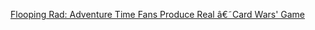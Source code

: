 ---
layout: post
wordpress_id: 1538
wordpress_url: http://noesbueno.com/archives/1538
date: '2012-10-10 13:34:06 -0500'
date_gmt: '2012-10-10 18:34:06 -0500'
body: |
  <p><a href="http://venuspatrol.com/2012/10/flooping-rad-adventure-time-fans-produce-real-card-wars-game/?utm_source=rss&utm_medium=rss&utm_campaign=flooping-rad-adventure-time-fans-produce-real-card-wars-game">Flooping Rad: Adventure Time Fans Produce Real â€˜Card Wars' Game</a></p>
---